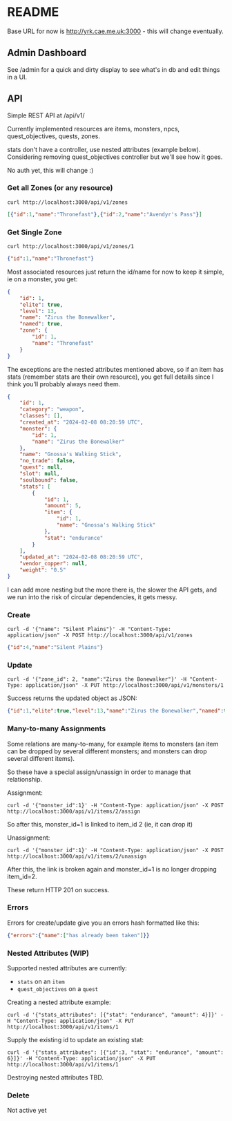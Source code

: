# README

Base URL for now is http://yrk.cae.me.uk:3000 - this will change eventually.


## Admin Dashboard

See /admin for a quick and dirty display to see what's in db and edit things in a UI.


## API

Simple REST API at /api/v1/

Currently implemented resources are items, monsters, npcs, quest_objectives, quests, zones.

stats don't have a controller, use nested attributes (example below). Considering removing quest_objectives controller but we'll see how it goes.

No auth yet, this will change :)

### Get all Zones (or any resource)

```
curl http://localhost:3000/api/v1/zones
```

```json
[{"id":1,"name":"Thronefast"},{"id":2,"name":"Avendyr's Pass"}]
```

### Get Single Zone

```
curl http://localhost:3000/api/v1/zones/1
```

```json
{"id":1,"name":"Thronefast"}
```

Most associated resources just return the id/name for now to keep it simple, ie on a monster, you get:

```json
{
    "id": 1,
    "elite": true,
    "level": 13,
    "name": "Zirus the Bonewalker",
    "named": true,
    "zone": {
        "id": 1,
        "name": "Thronefast"
    }
}
```

The exceptions are the nested attributes mentioned above, so if an item has stats (remember stats are their own resource), you get full details since I think you'll probably always need them.

```json
{
    "id": 1,
    "category": "weapon",
    "classes": [],
    "created_at": "2024-02-08 08:20:59 UTC",
    "monster": {
        "id": 1,
        "name": "Zirus the Bonewalker"
    },
    "name": "Gnossa's Walking Stick",
    "no_trade": false,
    "quest": null,
    "slot": null,
    "soulbound": false,
    "stats": [
        {
            "id": 1,
            "amount": 5,
            "item": {
                "id": 1,
                "name": "Gnossa's Walking Stick"
            },
            "stat": "endurance"
        }
    ],
    "updated_at": "2024-02-08 08:20:59 UTC",
    "vendor_copper": null,
    "weight": "0.5"
}
```

I can add more nesting but the more there is, the slower the API gets, and we run into the risk of circular dependencies, it gets messy.


### Create

```
curl -d '{"name": "Silent Plains"}' -H "Content-Type: application/json" -X POST http://localhost:3000/api/v1/zones
```

```json
{"id":4,"name":"Silent Plains"}
```

### Update

```
curl -d '{"zone_id": 2, "name":"Zirus the Bonewalker"}' -H "Content-Type: application/json" -X PUT http://localhost:3000/api/v1/monsters/1
```

Success returns the updated object as JSON:

```json
{"id":1,"elite":true,"level":13,"name":"Zirus the Bonewalker","named":true,"zone":{"id":1,"name":"Thronefast"}}
```

### Many-to-many Assignments

Some relations are many-to-many, for example items to monsters (an item can be dropped by several different monsters; and monsters can drop several different items).

So these have a special assign/unassign in order to manage that relationship.

Assignment:

```
curl -d '{"monster_id":1}' -H "Content-Type: application/json" -X POST http://localhost:3000/api/v1/items/2/assign
```

So after this, monster_id=1 is linked to item_id 2 (ie, it can drop it)

Unassignment:
```
curl -d '{"monster_id":1}' -H "Content-Type: application/json" -X POST http://localhost:3000/api/v1/items/2/unassign
```

After this, the link is broken again and monster_id=1 is no longer dropping item_id=2.

These return HTTP 201 on success.


### Errors

Errors for create/update give you an errors hash formatted like this:

```json
{"errors":{"name":["has already been taken"]}}
```

### Nested Attributes (WIP)

Supported nested attributes are currently:

* `stats` on an `item`
* `quest_objectives` on a `quest`

Creating a nested attribute example:

```
curl -d '{"stats_attributes": [{"stat": "endurance", "amount": 4}]}' -H "Content-Type: application/json" -X PUT http://localhost:3000/api/v1/items/1
```

Supply the existing id to update an existing stat:

```
curl -d '{"stats_attributes": [{"id":3, "stat": "endurance", "amount": 6}]}' -H "Content-Type: application/json" -X PUT http://localhost:3000/api/v1/items/1
```

Destroying nested attributes TBD.


### Delete

Not active yet
